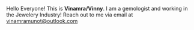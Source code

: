 Hello Everyone! This is **Vinamra/Vinny**. I am a gemologist and working in the Jewelery Industry!
Reach out to me via email at vinamramunot@outlook.com
